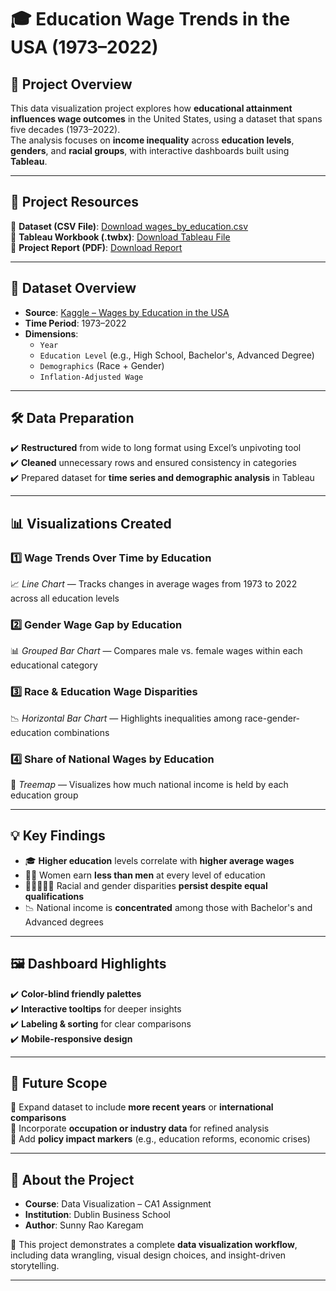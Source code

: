 # 🎓 Education Wage Trends in the USA (1973–2022)

## 📌 Project Overview  
This data visualization project explores how **educational attainment influences wage outcomes** in the United States, using a dataset that spans five decades (1973–2022).  
The analysis focuses on **income inequality** across **education levels**, **genders**, and **racial groups**, with interactive dashboards built using **Tableau**.

---

## 📂 Project Resources  
🔹 **Dataset (CSV File)**: [Download wages_by_education.csv](https://github.com/SunnyRao07/education-wage-trends-usa-1973-2022/blob/main/wages_by_education.csv)  
🔹 **Tableau Workbook (.twbx)**: [Download Tableau File](https://github.com/SunnyRao07/education-wage-trends-usa-1973-2022/blob/main/Education%20Wage%20Trends%20Tableau%20Visualization.twbx)  
🔹 **Project Report (PDF)**: [Download Report](https://github.com/SunnyRao07/education-wage-trends-usa-1973-2022/blob/main/Education%20Wage%20Trends%20Report.pdf)

---

## 🧾 Dataset Overview  
- **Source**: [Kaggle – Wages by Education in the USA](https://www.kaggle.com/datasets/asaniczka/wages-by-education-in-the-usa-1973-2022)  
- **Time Period**: 1973–2022  
- **Dimensions**:  
  - `Year`  
  - `Education Level` (e.g., High School, Bachelor's, Advanced Degree)  
  - `Demographics` (Race + Gender)  
  - `Inflation-Adjusted Wage`

---

## 🛠️ Data Preparation  
✔️ **Restructured** from wide to long format using Excel’s unpivoting tool  
✔️ **Cleaned** unnecessary rows and ensured consistency in categories  
✔️ Prepared dataset for **time series and demographic analysis** in Tableau

---

## 📊 Visualizations Created  

### 1️⃣ **Wage Trends Over Time by Education**  
📈 *Line Chart* — Tracks changes in average wages from 1973 to 2022 across all education levels

### 2️⃣ **Gender Wage Gap by Education**  
📊 *Grouped Bar Chart* — Compares male vs. female wages within each educational category

### 3️⃣ **Race & Education Wage Disparities**  
📉 *Horizontal Bar Chart* — Highlights inequalities among race-gender-education combinations

### 4️⃣ **Share of National Wages by Education**  
🧩 *Treemap* — Visualizes how much national income is held by each education group

---

## 💡 Key Findings  

- 🎓 **Higher education** levels correlate with **higher average wages**  
- 👩‍💼 Women earn **less than men** at every level of education  
- 🧑🏿‍🤝‍🧑🏽 Racial and gender disparities **persist despite equal qualifications**  
- 📉 National income is **concentrated** among those with Bachelor's and Advanced degrees

---

## 🖼 Dashboard Highlights  
✔️ **Color-blind friendly palettes**  
✔️ **Interactive tooltips** for deeper insights  
✔️ **Labeling & sorting** for clear comparisons  
✔️ **Mobile-responsive design**

---

## 🚀 Future Scope  
🔹 Expand dataset to include **more recent years** or **international comparisons**  
🔹 Incorporate **occupation or industry data** for refined analysis  
🔹 Add **policy impact markers** (e.g., education reforms, economic crises)

---

## 🏫 About the Project  
- **Course**: Data Visualization – CA1 Assignment  
- **Institution**: Dublin Business School  
- **Author**: Sunny Rao Karegam  

📌 This project demonstrates a complete **data visualization workflow**, including data wrangling, visual design choices, and insight-driven storytelling.

---
